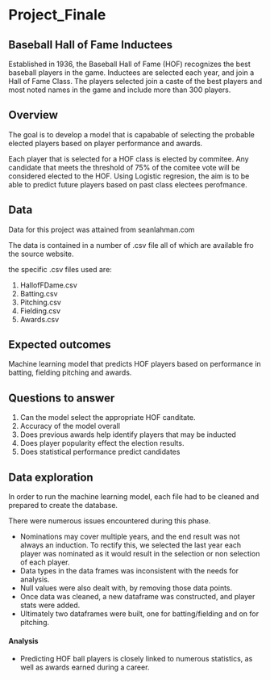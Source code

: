 # Project_Finale

## Baseball Hall of Fame Inductees
Established in 1936, the Baseball Hall of Fame (HOF) recognizes the best baseball players in the game. Inductees are selected each year, and join a Hall of Fame Class. The players selected join a caste of the best players and most noted names in the game and include more than 300 players.

## Overview
The goal is to develop a model that is capabable of selecting the probable elected players based on player performance and awards. 

Each player that is selected for a HOF class is elected by commitee. Any candidate that meets the threshold of 75% of the comitee vote will be considered elected to the HOF. Using Logistic regresion, the aim is to be able to predict future players based on past class electees perofmance.


## Data
Data for this project was attained from seanlahman.com

The data is contained in a number of .csv file all of which are available fro the source website.

the specific .csv files used are:
1) HallofFDame.csv
2) Batting.csv
3) Pitching.csv
4) Fielding.csv
5) Awards.csv

## Expected outcomes
Machine learning model that predicts HOF players based on performance in batting, fielding pitching and awards.

## Questions to answer

1) Can the model select the appropriate HOF canditate.
2) Accuracy of the model overall
3) Does previous awards help identify players that may be inducted
4) Does player popularity effect the election results.
5) Does statistical performance predict candidates

## Data exploration

In order to run the machine learning model, each file had to be cleaned and prepared to create the database.
 
There were numerous issues encountered during this phase. 
- Nominations may cover multiple years, and the end result was not always an induction. To rectify this, we selected the last year each player was nominated as it would result in the selection or non selection of each player.
- Data types in the data frames was inconsistent with the needs for analysis.
- Null values were also dealt with, by removing those data points.
- Once data was cleaned, a new dataframe was constructed, and player stats were added.
- Ultimately two dataframes were built, one for batting/fielding and on for pitching.
 
 #### Analysis
 - Predicting HOF ball players is closely linked to numerous statistics, as well as awards earned during a career. 

